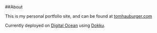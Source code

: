 ##About

This is my personal portfolio site, and can be found at [tomhauburger.com](http://tomhauburger.com)

Currently deployed on [Digital Ocean](http://digitalocean.com) using [Dokku](https://github.com/progrium/dokku).
